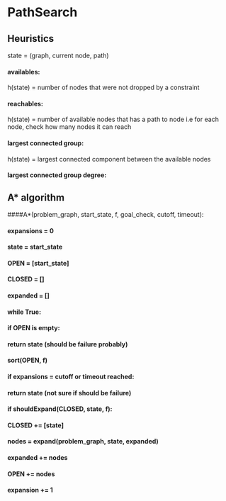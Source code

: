 # PathSearch

## Heuristics
state = (graph, current node, path)

#### availables:
h(state) = number of nodes that were not dropped by a constraint

#### reachables:
h(state) = number of available nodes that has a path to node
i.e for each node, check how many nodes it can reach

#### largest connected group:
h(state) = largest connected component between the available nodes
#### largest connected group degree:







## A* algorithm
####A*(problem_graph, start_state, f, goal_check, cutoff, timeout):
####  expansions = 0
####  state = start_state
####  OPEN = [start_state]
####  CLOSED = []
####  expanded = []
####  while True:
####    if OPEN is empty:
####      return state (should be failure probably)
####    sort(OPEN, f)
####    if expansions = cutoff or timeout reached:
####      return state (not sure if should be failure)
####    if shouldExpand(CLOSED, state, f):
####       CLOSED += [state]
####       nodes = expand(problem_graph, state, expanded)
####       expanded += nodes
####       OPEN += nodes
####       expansion += 1
    
      
      
      
      
      
      
      
      
      
      
      
      
